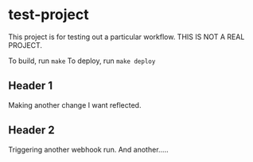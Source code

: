 # test-project
This project is for testing out a particular workflow. THIS IS NOT A REAL PROJECT.

To build, run `make`
To deploy, run `make deploy`

## Header 1
Making another change I want reflected.

## Header 2
Triggering another webhook run. And another.....
